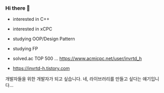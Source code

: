 ### Hi there 👋

<!--
**invrtd-h/invrtd-h** is a ✨ _special_ ✨ repository because its `README.md` (this file) appears on your GitHub profile.

Here are some ideas to get you started:

- 🔭 I’m currently working on ...
- 🌱 I’m currently learning ...
- 👯 I’m looking to collaborate on ...
- 🤔 I’m looking for help with ...
- 💬 Ask me about ...
- 📫 How to reach me: ...
- 😄 Pronouns: ...
- ⚡ Fun fact: ...
-->

* interested in C++
* interested in xCPC
* studying OOP/Design Pattern
* studying FP

* solved.ac TOP 500 ... https://www.acmicpc.net/user/invrtd_h
* https://invrtd-h.tistory.com

개발자들을 위한 개발자가 되고 싶습니다. 네, 라이브러리를 만들고 싶다는 얘기입니다...
